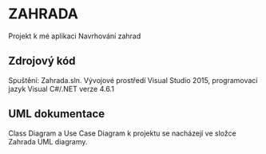 # ZAHRADA
Projekt k mé aplikaci Navrhování zahrad

Zdrojový kód
--------------
Spuštění: Zahrada.sln. Vývojové prostředí Visual Studio 2015, programovací jazyk Visual C#/.NET verze 4.6.1

UML dokumentace
----------------
Class Diagram a Use Case Diagram k projektu se nacházejí ve složce Zahrada UML diagramy.



